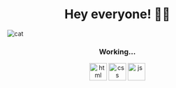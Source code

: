 <h1 align="center"> Hey everyone! 🤖👾 </h1>

![cat](https://user-images.githubusercontent.com/95926496/230471687-4fdae5f5-a775-4042-a1d9-30ae1effa9ed.gif)

<h3 align="center">Working...</h3>
<p align="center"> <img src="![html-5](https://user-images.githubusercontent.com/95926496/230472923-bbab638f-9077-4041-9ae8-507cdc450a9e.png)" alt="html" width="40" height="40"/> <img src="![css-3](https://user-images.githubusercontent.com/95926496/230473473-71943253-a921-47b5-b7b3-a1ab1f3223b2.png)" alt="css" width="40" height="40"/> <img src="![js](https://user-images.githubusercontent.com/95926496/230473663-c80b6aa5-b0bb-4455-aecf-c4de03e325d2.png)" alt="js" width="40" height="40"/>
